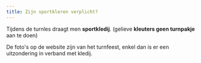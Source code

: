 ```yaml
---
title: Zijn sportkleren verplicht?
---
```


Tijdens de turnles draagt men **sportkledij**. (gelieve **kleuters geen turnpakje** aan te doen)

De foto's op de website zijn van het turnfeest, enkel dan is er een uitzondering in
verband met kledij.
